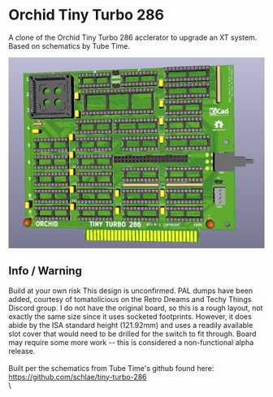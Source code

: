 # Orchid Tiny Turbo 286
A clone of the Orchid Tiny Turbo 286 acclerator to upgrade an XT system. Based on schematics by Tube Time.

![pic](pic.jpg)

## Info / Warning
Build at your own risk This design is unconfirmed. PAL dumps have been added, courtesy of tomatolicious on the Retro Dreams and Techy Things Discord group. I do not have the original board, so this is a rough layout, not exactly the same size since it uses socketed footprints. However, it does abide by the ISA standard height (121.92mm) and uses a readily available slot cover that would need to be drilled for the switch to fit through. Board may require some more work -- this is considered a non-functional alpha release.
\
\
Built per the schematics from Tube Time's github found here: https://github.com/schlae/tiny-turbo-286
\
\

